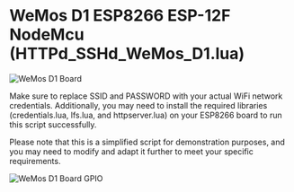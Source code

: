 # WeMos D1 ESP8266 ESP-12F NodeMcu (HTTPd_SSHd_WeMos_D1.lua)

![WeMos D1 Board](https://i.imgur.com/nnAuCAH.png)

Make sure to replace SSID and PASSWORD with your actual WiFi network credentials. Additionally, you may need to install the required libraries (credentials.lua, lfs.lua, and httpserver.lua) on your ESP8266 board to run this script successfully.

Please note that this is a simplified script for demonstration purposes, and you may need to modify and adapt it further to meet your specific requirements.

![WeMos D1 Board GPIO](https://i.imgur.com/RWK9a0o.png)

